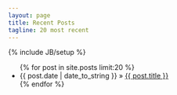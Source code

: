 ```yaml
---
layout: page
title: Recent Posts
tagline: 20 most recent
---
```

{% include JB/setup %}

<ul class="posts">  
  {% for post in site.posts limit:20 %}  
     <li>  
       <span>{{ post.date | date_to_string }}</span> &raquo;  
       <a href="{{ BASE_PATH }}{{ post.url }}">  
       {{ post.title }}</a>  
     </li>  
  {% endfor %}  
</ul>